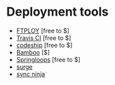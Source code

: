 # Deployment tools 

* [FTPLOY](http://ftploy.com/) [free to $]
* [Travis CI](http://docs.travis-ci.com/) [free to $]
* [codeship](https://codeship.com/) [free to $]
* [Bamboo](https://www.atlassian.com/software/bamboo/) [$]
* [Springloops](http://www.springloops.io/) [free to $]
* [surge](https://surge.sh/) 
* [sync ninja](http://www.syncninja.com/)







































 






